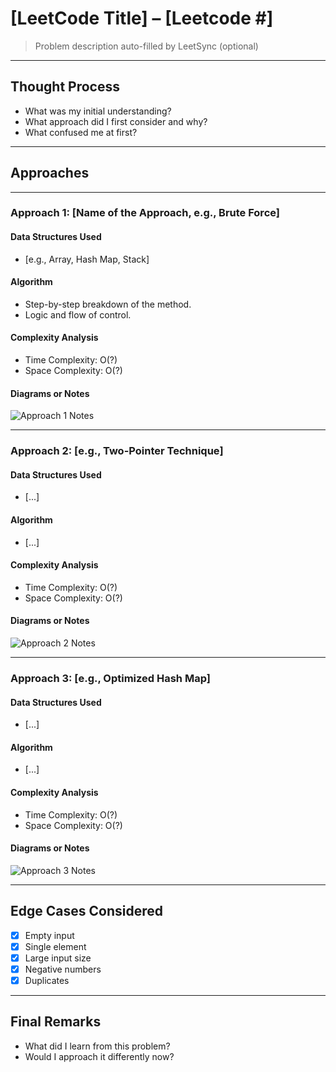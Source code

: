 # [LeetCode Title] – [Leetcode #]

> Problem description auto-filled by LeetSync (optional)

---

## Thought Process

- What was my initial understanding?
- What approach did I first consider and why?
- What confused me at first?

---

## Approaches

---

### Approach 1: [Name of the Approach, e.g., Brute Force]

#### Data Structures Used
- [e.g., Array, Hash Map, Stack]

#### Algorithm
- Step-by-step breakdown of the method.
- Logic and flow of control.

#### Complexity Analysis
- Time Complexity: O(?)
- Space Complexity: O(?)

#### Diagrams or Notes
![Approach 1 Notes](./notes/approach1.jpg)

---

### Approach 2: [e.g., Two-Pointer Technique]

#### Data Structures Used
- [...]

#### Algorithm
- [...]

#### Complexity Analysis
- Time Complexity: O(?)
- Space Complexity: O(?)

#### Diagrams or Notes
![Approach 2 Notes](./notes/approach2.jpg)

---

### Approach 3: [e.g., Optimized Hash Map]

#### Data Structures Used
- [...]

#### Algorithm
- [...]

#### Complexity Analysis
- Time Complexity: O(?)
- Space Complexity: O(?)

#### Diagrams or Notes
![Approach 3 Notes](./notes/approach3.jpg)

---

## Edge Cases Considered
- [x] Empty input  
- [x] Single element  
- [x] Large input size  
- [x] Negative numbers  
- [x] Duplicates  

---

## Final Remarks

- What did I learn from this problem?
- Would I approach it differently now?
